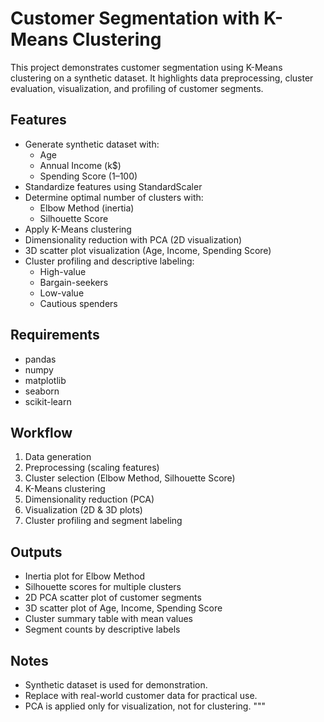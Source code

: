 
Customer Segmentation with K-Means Clustering
=============================================

This project demonstrates customer segmentation using K-Means clustering 
on a synthetic dataset. It highlights data preprocessing, cluster evaluation, 
visualization, and profiling of customer segments.

Features
--------
- Generate synthetic dataset with:
  - Age
  - Annual Income (k$)
  - Spending Score (1–100)
- Standardize features using StandardScaler
- Determine optimal number of clusters with:
  - Elbow Method (inertia)
  - Silhouette Score
- Apply K-Means clustering
- Dimensionality reduction with PCA (2D visualization)
- 3D scatter plot visualization (Age, Income, Spending Score)
- Cluster profiling and descriptive labeling:
  - High-value
  - Bargain-seekers
  - Low-value
  - Cautious spenders

Requirements
------------
- pandas
- numpy
- matplotlib
- seaborn
- scikit-learn

Workflow
--------
1. Data generation
2. Preprocessing (scaling features)
3. Cluster selection (Elbow Method, Silhouette Score)
4. K-Means clustering
5. Dimensionality reduction (PCA)
6. Visualization (2D & 3D plots)
7. Cluster profiling and segment labeling

Outputs
-------
- Inertia plot for Elbow Method
- Silhouette scores for multiple clusters
- 2D PCA scatter plot of customer segments
- 3D scatter plot of Age, Income, Spending Score
- Cluster summary table with mean values
- Segment counts by descriptive labels

Notes
-----
- Synthetic dataset is used for demonstration.
- Replace with real-world customer data for practical use.
- PCA is applied only for visualization, not for clustering.
"""
